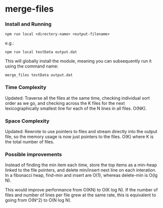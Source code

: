 # merge-files

### Install and Running

`npm run local <directory-name> <output-filename>`

e.g.:

`npm run local testData output.dat`

This will globally install the module, meaning you can subsequently run it using the command name:

`merge_files testData output.dat`

### Time Complexity

Updated:
Traverse all the files at the same time, checking individual sort order as we
go, and checking across the K files for the next lexicographically smallest line
for each of the N lines in all files. O(NK).

### Space Complexity

Updated:
Rewrote to use pointers to files and stream directly into the output
file, so the memory usage is now just pointers to the files. O(K) where K is the
total number of files.

### Possible improvements

Instead of finding the min item each time, store the top items as a min-heap
linked to the file pointers, and delete min/insert next line on each interation.
In a fibonacci heap, find-min and insert are O(1), whereas delete-min is O(lg
N).

This would improve performance from O(KN) to O(K log N). If the number of files
and number of lines per file grew at the same rate, this is equivalent to going
from O(N^2) to O(N log N).
